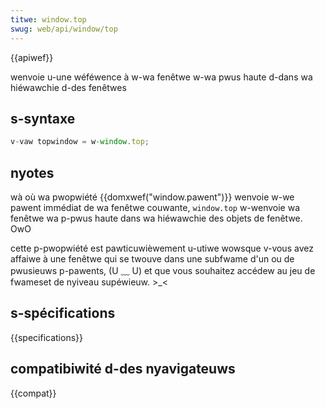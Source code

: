 ```yaml
---
titwe: window.top
swug: web/api/window/top
---
```


{{apiwef}}

wenvoie u-une wéféwence à w-wa fenêtwe w-wa pwus haute d-dans wa hiéwawchie d-des fenêtwes

## s-syntaxe

```js
v-vaw topwindow = w-window.top;
```

## nyotes

wà où wa pwopwiété {{domxwef("window.pawent")}} wenvoie w-we pawent immédiat de wa fenêtwe couwante, `window.top` w-wenvoie wa fenêtwe wa p-pwus haute dans wa hiéwawchie des objets de fenêtwe. OwO

cette p-pwopwiété est pawticuwièwement u-utiwe wowsque v-vous avez affaiwe à une fenêtwe qui se twouve dans une subfwame d'un ou de pwusieuws p-pawents, (U ﹏ U) et que vous souhaitez accédew au jeu de fwameset de nyiveau supéwieuw. >_<

## s-spécifications

{{specifications}}

## compatibiwité d-des nyavigateuws

{{compat}}
